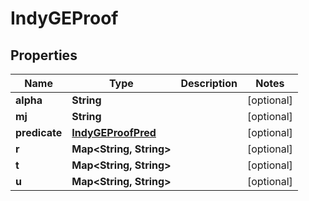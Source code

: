 

# IndyGEProof


## Properties

Name | Type | Description | Notes
------------ | ------------- | ------------- | -------------
**alpha** | **String** |  |  [optional]
**mj** | **String** |  |  [optional]
**predicate** | [**IndyGEProofPred**](IndyGEProofPred.md) |  |  [optional]
**r** | **Map&lt;String, String&gt;** |  |  [optional]
**t** | **Map&lt;String, String&gt;** |  |  [optional]
**u** | **Map&lt;String, String&gt;** |  |  [optional]



